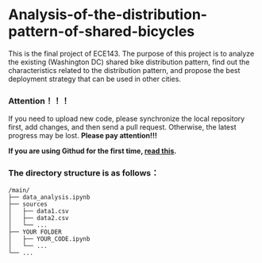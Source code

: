 # Analysis-of-the-distribution-pattern-of-shared-bicycles
This is the final project of ECE143. The purpose of this project is to analyze the existing (Washington DC) shared bike distribution pattern, find out the characteristics related to the distribution pattern, and propose the best deployment strategy that can be used in other cities.

### Attention！！！
If you need to upload new code, please synchronize the local repository first, add changes, and then send a pull request. Otherwise, the latest progress may be lost. **Please pay attention!!!**

**If you are using Githud for the first time, [read this](https://docs.github.com/en).**

### The directory structure is as follows：
```
/main/
├── data_analysis.ipynb
├── sources
│   ├── data1.csv
│   ├── data2.csv
│   └── ...
├── YOUR FOLDER
│   ├── YOUR_CODE.ipynb
│   └── ...
└── ...
```
